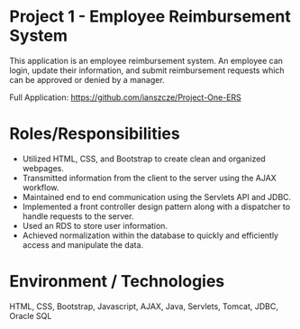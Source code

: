 # Project 1 - Employee Reimbursement System

This application is an employee reimbursement system. An employee can login, update their information, and submit reimbursement requests which can be approved or denied by a manager.

Full Application: https://github.com/ianszcze/Project-One-ERS

# Roles/Responsibilities

* Utilized HTML, CSS, and Bootstrap to create clean and organized webpages.
* Transmitted information from the client to the server using the AJAX workflow.
* Maintained end to end communication using the Servlets API and JDBC.
* Implemented a front controller design pattern along with a dispatcher to handle requests to the server.
* Used an RDS to store user information.
* Achieved normalization within the database to quickly and efficiently access and manipulate the data.

# Environment / Technologies

HTML, CSS, Bootstrap, Javascript, AJAX, Java, Servlets, Tomcat, JDBC, Oracle SQL